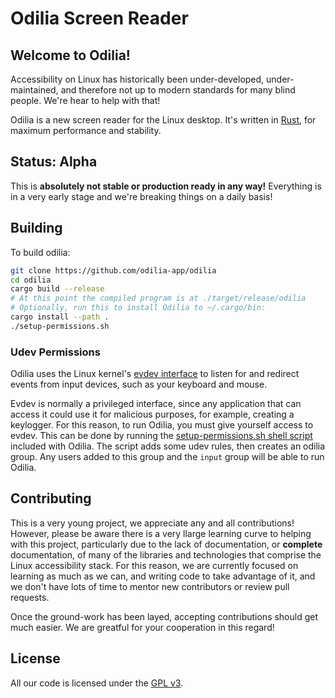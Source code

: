 # Odilia Screen Reader

<!-- Todo: Add badges here -->

## Welcome to Odilia!

Accessibility on Linux has historically been under-developed, under-maintained, and therefore not up to modern standards
for many blind people. We're hear to help with that!

Odilia is a new screen reader for the Linux desktop. It's written in [Rust](https://rust-lang.org), for maximum
performance and stability.

## Status: Alpha

This is **absolutely not stable or production ready in any way!** Everything is in a very early stage and we're breaking
things on a daily basis!

## Building

To build odilia:

```sh
git clone https://github.com/odilia-app/odilia
cd odilia
cargo build --release
# At this point the compiled program is at ./target/release/odilia
# Optionally, run this to install Odilia to ~/.cargo/bin:
cargo install --path .
./setup-permissions.sh
```

### Udev Permissions

Odilia uses the Linux kernel's [evdev interface](https://freedesktop.org/software/libevdev/doc/latest/) to listen for
and redirect events from input devices, such as your keyboard and mouse.

Evdev is normally a privileged interface, since any application that can access it could use it for malicious purposes,
for example, creating a keylogger. For this reason, to run Odilia, you must give yourself access to evdev. This can be
done by running the [setup-permissions.sh shell
script](https://github.com/odilia-app/odilia/blob/main/setup-permissions.sh) included with Odilia. The script adds some
udev rules, then creates an odilia group. Any users added to this group and the `input` group will be able to run
Odilia.

## Contributing

This is a very young project, we appreciate any and all contributions! However, please be aware there is a very llarge
learning curve to helping with this project, particularly due to the lack of documentation, or **complete**
documentation, of many of the libraries and technologies that comprise the Linux accessibility stack. For this reason,
we are currently focused on learning as much as we can, and writing code to take advantage of it, and we don't have lots
of time to mentor new contributors or review pull requests.

Once the ground-work has been layed, accepting contributions should get much easier. We are greatful for your
cooperation in this regard!

## License

All our code is licensed under the [GPL v3](https://www.gnu.org/licenses/gpl-3.0.html).
